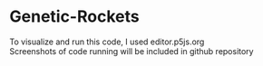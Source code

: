 # Genetic-Rockets
To visualize and run this code, I used editor.p5js.org\
Screenshots of code running will be included in github repository
